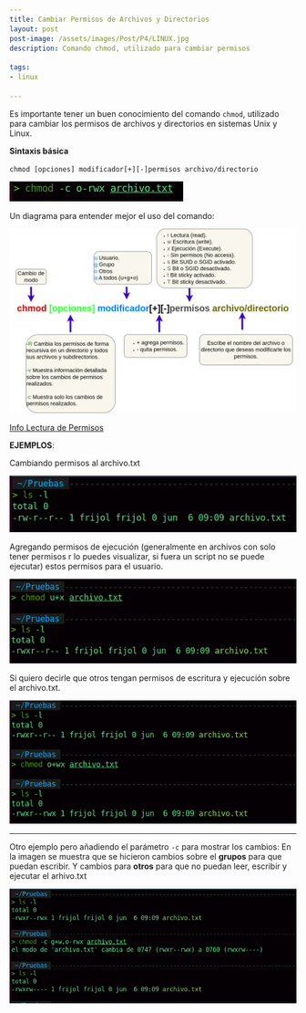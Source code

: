 ```yaml
---
title: Cambiar Permisos de Archivos y Directorios
layout: post
post-image: /assets/images/Post/P4/LINUX.jpg
description: Comando chmod, utilizado para cambiar permisos

tags:
- linux

---
```


Es importante tener un buen conocimiento del comando `chmod`, utilizado para cambiar los permisos de archivos y directorios en sistemas Unix y Linux.

**Sintaxis básica**

`chmod [opciones] modificador[+][-]permisos archivo/directorio`

![P4i0](/assets/images/Post/P4/P4i0.png)

Un diagrama para entender mejor el uso del comando:

![chmod](/assets/images/Post/P4/chmod.png)

[Info Lectura de Permisos](https://chispudo.github.io/blog/Lectura-Permisos)

**EJEMPLOS**:

Cambiando permisos al archivo.txt

![P4i1](/assets/images/Post/P4/P4i1.png)

Agregando permisos de ejecución (generalmente en archivos con solo tener permisos r lo puedes visualizar, si fuera un script no se puede ejecutar) estos permisos para el usuario.

![P4i1](/assets/images/Post/P4/P4i2.png)

Si quiero decirle que otros tengan permisos de escritura y ejecución sobre el archivo.txt.

![P4i1](/assets/images/Post/P4/P4i3.png)

---

Otro ejemplo pero añadiendo el parámetro `-c` para mostrar los cambios:
En la imagen se muestra que se hicieron cambios sobre el **grupos** para que puedan escribir. Y cambios para **otros** para que no puedan leer, escribir y ejecutar el arhivo.txt
 

![P4i1](/assets/images/Post/P4/P4i4.png)




